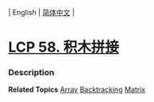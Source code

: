 | English | [简体中文](README.md) |

# [LCP 58. 积木拼接](https://leetcode-cn.com/problems/De4qBB)
 ### Description

**Related Topics**  [Array](https://leetcode-cn.com/tag/array) [Backtracking](https://leetcode-cn.com/tag/backtracking) [Matrix](https://leetcode-cn.com/tag/matrix) 